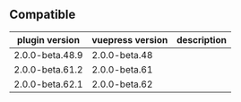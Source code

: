 ## Compatible

| plugin version  | vuepress version | description |
| --------------- | ---------------- | ----------- |
| 2.0.0-beta.48.9 | 2.0.0-beta.48    |             |
| 2.0.0-beta.61.2 | 2.0.0-beta.61    |             |
| 2.0.0-beta.62.1 | 2.0.0-beta.62    |             |

